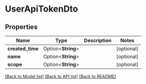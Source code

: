 # UserApiTokenDto

## Properties

Name | Type | Description | Notes
------------ | ------------- | ------------- | -------------
**created_time** | Option<**String**> |  | [optional]
**name** | Option<**String**> |  | [optional]
**scope** | Option<**String**> |  | [optional]

[[Back to Model list]](../README.md#documentation-for-models) [[Back to API list]](../README.md#documentation-for-api-endpoints) [[Back to README]](../README.md)


